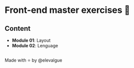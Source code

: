 # Front-end master exercises 🍋

## Content

- __Module 01__: Layout
- __Module 02__: Lenguage
##
Made with ⭐ by @elevalgue

